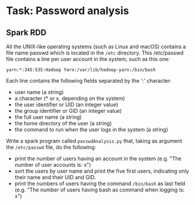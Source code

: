 # Task: Password analysis
## Spark RDD

All the UNIX-like operating systems (such as Linux and macOS) contains a file name passwd which is located in the ``/etc`` directory. This /etc/passwd file contains a line per user account in the system, such as this one:

``yarn:*:345:535:Hadoop Yarn:/var/lib/hadoop-yarn:/bin/bash``

Each line contains the following fields separated by the ':' character:
- user name (a string)
- a character (* or x, depending on the system)
- the user identifier or UID (an integer value)
- the group identifier or GID (an integer value)
- the full user name (a string)
- the home directory of the user (a string)
- the command to run when the user logs in the system (a string)

Write a spark program called ``passwdAnalysis.py`` that, taking as argument the ``/etc/passwd`` file, do the following: 
- print the number of users having an account in the system (e.g. "The number of user accounts is: x")
- sort the users by user name and print the five first users, indicating only their name and their UID and GID.
- print the numbers of users having the command ``/bin/bash`` as last field (e.g. "The number of users having bash as command when logging is: x")